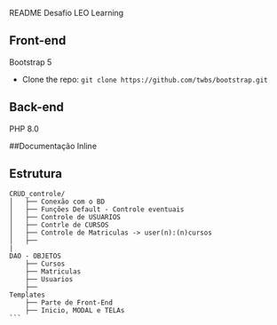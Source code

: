 README
Desafio LEO Learning


## Front-end

Bootstrap 5
- Clone the repo: `git clone https://github.com/twbs/bootstrap.git`

## Back-end
PHP 8.0

##Documentação
Inline

## Estrutura

    CRUD_controle/
    │   ├── Conexão com o BD
    │   ├── Funções Default - Controle eventuais
    │   ├── Controle de USUARIOS
    │   ├── Contrle de CURSOS
    │   ├── Controle de Matriculas -> user(n):(n)cursos
    │   ├──
    |
    DAO - OBJETOS
        ├── Cursos
        ├── Matriculas
        ├── Usuarios
        ├──
    Templates
        ├── Parte de Front-End
        ├── Inicio, MODAL e TELAs
    ```

